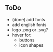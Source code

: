 ## ToDo
- (done) add fonts
- add english fonts
- logo .png or .svg?
- hover for:
    - buttons
    - icon shapes